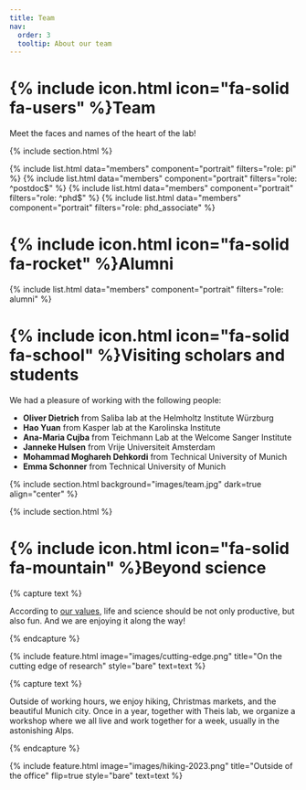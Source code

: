 ```yaml
---
title: Team
nav:
  order: 3
  tooltip: About our team
---
```


# {% include icon.html icon="fa-solid fa-users" %}Team

Meet the faces and names of the heart of the lab!

{% include section.html %}

{% include list.html data="members" component="portrait" filters="role: pi" %}
{% include list.html data="members" component="portrait" filters="role: ^postdoc$" %}
{% include list.html data="members" component="portrait" filters="role: ^phd$" %}
{% include list.html data="members" component="portrait" filters="role: phd_associate" %}

# {% include icon.html icon="fa-solid fa-rocket" %}Alumni
{% include list.html data="members" component="portrait" filters="role: alumni" %}

# {% include icon.html icon="fa-solid fa-school" %}Visiting scholars and students

We had a pleasure of working with the following people:
- **Oliver Dietrich** from Saliba lab at the Helmholtz Institute Würzburg
- **Hao Yuan** from Kasper lab at the Karolinska Institute
- **Ana-Maria Cujba** from Teichmann Lab at the Welcome Sanger Institute
- **Janneke Hulsen** from Vrije Universiteit Amsterdam
- **Mohammad Moghareh Dehkordi** from Technical University of Munich
- **Emma Schonner** from Technical University of Munich

{% include section.html background="images/team.jpg" dark=true align="center" %}

{% include section.html %}

# {% include icon.html icon="fa-solid fa-mountain" %}Beyond science

{% capture text %}

According to [our values](https://lueckenlab.github.io/org-website/culture#our-values), life and science should be not only productive, but also fun. And we are enjoying it along the way!

{% endcapture %}

{%
  include feature.html
  image="images/cutting-edge.png"
  title="On the cutting edge of research"
  style="bare"
  text=text
%}

{% capture text %}

Outside of working hours, we enjoy hiking, Christmas markets, and the beautiful Munich city. Once in a year, together with Theis lab, we organize a workshop where we all live and work together for a week, usually in the astonishing Alps. 

{% endcapture %}

{%
  include feature.html
  image="images/hiking-2023.png"
  title="Outside of the office"
  flip=true
  style="bare"
  text=text
%}
